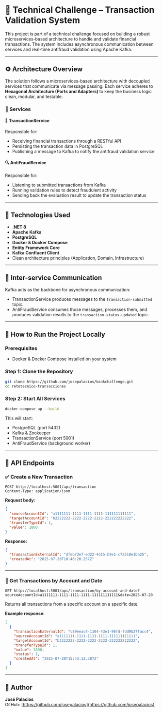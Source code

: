 # 💼 Technical Challenge – Transaction Validation System

This project is part of a technical challenge focused on building a robust microservices-based architecture to handle and validate financial transactions. The system includes asynchronous communication between services and real-time antifraud validation using Apache Kafka.

---

## ⚙️ Architecture Overview

The solution follows a microservices-based architecture with decoupled services that communicate via message passing. Each service adheres to **Hexagonal Architecture (Ports and Adapters)** to keep the business logic clean, modular, and testable.

### 🔁 Services

#### 🧾 TransactionService

Responsible for:

- Receiving financial transactions through a RESTful API
- Persisting the transaction data in PostgreSQL
- Publishing a message to Kafka to notify the antifraud validation service

#### 🔍 AntiFraudService

Responsible for:

- Listening to submitted transactions from Kafka
- Running validation rules to detect fraudulent activity
- Sending back the evaluation result to update the transaction status

---

## 🧰 Technologies Used

- **.NET 8**
- **Apache Kafka**
- **PostgreSQL**
- **Docker & Docker Compose**
- **Entity Framework Core**
- **Kafka Confluent Client**
- Clean architecture principles (Application, Domain, Infrastructure)

---

## 🔌 Inter-service Communication

Kafka acts as the backbone for asynchronous communication:

- TransactionService produces messages to the `transaction-submitted` topic.
- AntiFraudService consumes those messages, processes them, and produces validation results to the `transaction-status-updated` topic.

---

## 🚀 How to Run the Project Locally

### Prerequisites

- Docker & Docker Compose installed on your system

### Step 1: Clone the Repository

```bash
git clone https://github.com/josepalacios/bankchallenge.git
cd retotecnico-transacciones
```

### Step 2: Start All Services

```bash
docker-compose up --build
```

This will start:

- PostgreSQL (port 5432)
- Kafka & Zookeeper
- TransactionService (port 5001)
- AntiFraudService (background worker)

---

## 📡 API Endpoints

### ✅ Create a New Transaction

```http
POST http://localhost:5001/api/transaction
Content-Type: application/json
```

**Request body:**

```json
{
  "sourceAccountId": "a1111111-1111-1111-1111-111111111111",
  "targetAccountId": "b2222222-2222-2222-2222-222222222222",
  "transferTypeId": 1,
  "value": 1800
}
```

**Response:**

```json
{
  "transactionExternalId": "dfeb73e7-ed22-4d15-b9e1-c73518e1ba25",
  "createdAt": "2025-07-20T18:46:20.257Z"
}
```

---

### 📅 Get Transactions by Account and Date

```http
GET http://localhost:5001/api/transaction/by-account-and-date?sourceAccountId=a1111111-1111-1111-1111-111111111111&date=2025-07-20
```

Returns all transactions from a specific account on a specific date.

**Example response:**

```json
[
  {
    "transactionExternalId": "c89eeac4-1104-43e1-96fd-fdd9b27facc4",
    "sourceAccountId": "a1111111-1111-1111-1111-111111111111",
    "targetAccountId": "b2222222-2222-2222-2222-222222222222",
    "transferTypeId": 1,
    "value": 1800,
    "status": 1,
    "createdAt": "2025-07-20T15:43:12.387Z"
  }
]
```

---

## 👤 Author

**José Palacios**  
GitHub: [https://github.com/josepalacios](https://github.com/josepalacios)
